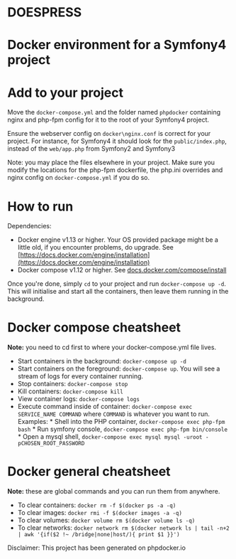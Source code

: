 # DOESPRESS

Docker environment for a Symfony4 project
==================================

# Add to your project

Move the `docker-compose.yml` and the folder named `phpdocker` containing nginx and php-fpm config for it to the root of your Symfony4 project.

Ensure the webserver config on `docker\nginx.conf` is correct for your project. For instance, for Symfony4 it should look for the `public/index.php`, instead of the `web/app.php` from Symfony2 and Symfony3

Note: you may place the files elsewhere in your project. Make sure you modify the locations for the php-fpm dockerfile, the php.ini overrides and nginx config on `docker-compose.yml` if you do so.
 
# How to run

Dependencies:

  * Docker engine v1.13 or higher. Your OS provided package might be a little old, if you encounter problems, do upgrade. See [https://docs.docker.com/engine/installation](https://docs.docker.com/engine/installation)
  * Docker compose v1.12 or higher. See [docs.docker.com/compose/install](https://docs.docker.com/compose/install/)

Once you're done, simply `cd` to your project and run `docker-compose up -d`. This will initialise and start all the containers, then leave them running in the background.

# Docker compose cheatsheet

**Note:** you need to cd first to where your docker-compose.yml file lives.

  * Start containers in the background: `docker-compose up -d`
  * Start containers on the foreground: `docker-compose up`. You will see a stream of logs for every container running.
  * Stop containers: `docker-compose stop`
  * Kill containers: `docker-compose kill`
  * View container logs: `docker-compose logs`
  * Execute command inside of container: `docker-compose exec SERVICE_NAME COMMAND` where `COMMAND` is whatever you want to run. Examples:
        * Shell into the PHP container, `docker-compose exec php-fpm bash`
        * Run symfony console, `docker-compose exec php-fpm bin/console`
        * Open a mysql shell, `docker-compose exec mysql mysql -uroot -pCHOSEN_ROOT_PASSWORD`

# Docker general cheatsheet

**Note:** these are global commands and you can run them from anywhere.

  * To clear containers: `docker rm -f $(docker ps -a -q)`
  * To clear images: `docker rmi -f $(docker images -a -q)`
  * To clear volumes: `docker volume rm $(docker volume ls -q)`
  * To clear networks: `docker network rm $(docker network ls | tail -n+2 | awk '{if($2 !~ /bridge|none|host/){ print $1 }}')`



Disclaimer: This project has been generated on phpdocker.io
